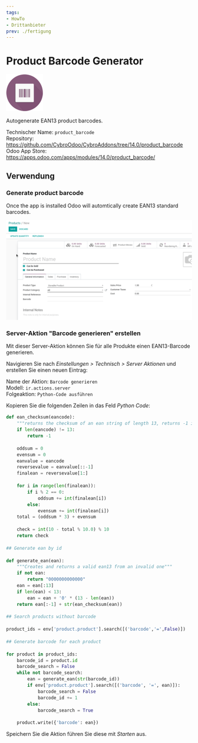 ```yaml
---
tags:
- HowTo
- Drittanbieter
prev: ./fertigung
---
```

# Product Barcode Generator
![](assets/icon_odoo_product_barcode.png)

Autogenerate EAN13 product barcodes.

Technischer Name: `product_barcode`\
Repository: <https://github.com/CybroOdoo/CybroAddons/tree/14.0/product_barcode>\
Odoo App Store: <https://apps.odoo.com/apps/modules/14.0/product_barcode/>

## Verwendung

### Generate product barcode

Once the app is installed Odoo will automtically create EAN13 standard barcodes.

![Odoo App Product Barcode Generator](assets/Odoo%20App%20Product%20Barcode%20Generator.gif)

### Server-Aktion "Barcode generieren" erstellen

Mit dieser Server-Aktion können Sie für alle Produkte einen EAN13-Barcode generieren.

Navigieren Sie nach *Einstellungen > Technisch > Server Aktionen* und erstellen Sie einen neuen Eintrag:

Name der Aktion: `Barcode generieren`\
Modell: `ir.actions.server`\
Folgeaktion: `Python-Code ausführen`

Kopieren Sie die folgenden Zeilen in das Feld *Python Code*:

```python
def ean_checksum(eancode):
    """returns the checksum of an ean string of length 13, returns -1 if the string has the wrong length"""
    if len(eancode) != 13:
        return -1
        
    oddsum = 0
    evensum = 0
    eanvalue = eancode
    reversevalue = eanvalue[::-1]
    finalean = reversevalue[1:]

    for i in range(len(finalean)):
        if i % 2 == 0:
            oddsum += int(finalean[i])
        else:
            evensum += int(finalean[i])
    total = (oddsum * 3) + evensum

    check = int(10 - total % 10.0) % 10
    return check

## Generate ean by id

def generate_ean(ean):
    """Creates and returns a valid ean13 from an invalid one"""
    if not ean:
        return "0000000000000"
    ean = ean[:13]
    if len(ean) < 13:
        ean = ean + '0' * (13 - len(ean))
    return ean[:-1] + str(ean_checksum(ean))

## Search products without barcode

product_ids = env['product.product'].search([('barcode','=',False)])

## Generate barcode for each product

for product in product_ids:
    barcode_id = product.id
    barcode_search = False
    while not barcode_search:
        ean = generate_ean(str(barcode_id))
        if env['product.product'].search([('barcode', '=', ean)]):
            barcode_search = False
            barcode_id += 1
        else:
            barcode_search = True
    
    product.write({'barcode': ean})
```

Speichern Sie die Aktion führen Sie diese mit *Starten* aus.